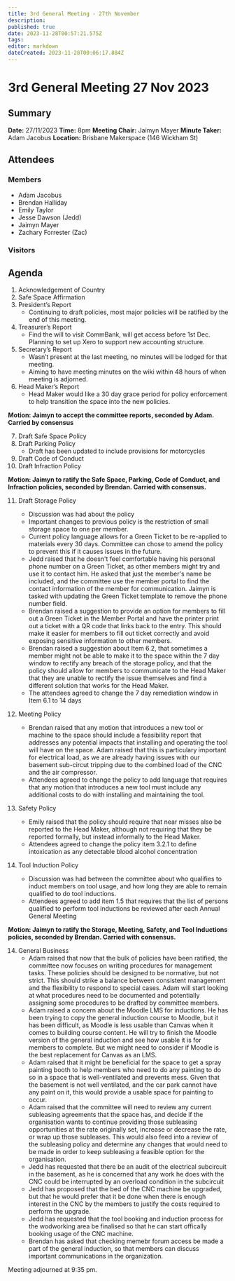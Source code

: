 ```yaml
---
title: 3rd General Meeting - 27th November
description: 
published: true
date: 2023-11-28T00:57:21.575Z
tags: 
editor: markdown
dateCreated: 2023-11-28T00:06:17.884Z
---
```


# 3rd General Meeting 27 Nov 2023
## Summary
**Date:** 27/11/2023 
**Time:** 8pm
**Meeting Chair:** Jaimyn Mayer
**Minute Taker:** Adam Jacobus
**Location:** Brisbane Makerspace (146 Wickham St)

## Attendees

### Members

* Adam Jacobus
* Brendan Halliday
* Emily Taylor
* Jesse Dawson (Jedd)
* Jaimyn Mayer
* Zachary Forrester (Zac)

### Visitors

## Agenda

1. Acknowledgement of Country
2. Safe Space Affirmation
3. President’s Report
    - Continuing to draft policies, most major policies will be ratified by the end of this meeting.
4. Treasurer’s Report
    - Find the will to visit CommBank, will get access before 1st Dec. Planning to set up Xero to support new accounting structure.
5. Secretary’s Report
    - Wasn’t present at the last meeting, no minutes will be lodged for that meeting.
    - Aiming to have meeting minutes on the wiki within 48 hours of when meeting is adjorned.
6. Head Maker’s Report
    - Head Maker would like a 30 day grace period for policy enforcement to help transition the space into the new policies.
  
**Motion: Jaimyn to accept the committee reports, seconded by Adam. Carried by consensus**

7. Draft Safe Space Policy
8. Draft Parking Policy
    - Draft has been updated to include provisions for motorcycles
9. Draft Code of Conduct
10. Draft Infraction Policy

**Motion: Jaimyn to ratify the Safe Space, Parking, Code of Conduct, and Infraction policies, seconded by Brendan. Carried with consensus.**

11. Draft Storage Policy
    - Discussion was had about the policy
    - Important changes to previous policy is the restriction of small storage space to one per member.
    - Current policy language allows for a Green Ticket to be re-applied to materials every 30 days. Committee can chose to amend the policy to prevent this if it causes issues in the future.
    - Jedd raised that he doesn't feel comfortable having his personal phone number on a Green Ticket, as other members might try and use it to contact him. He asked that just the member's name be included, and the committee use the member portal to find the contact information of the member for communication. Jaimyn is tasked with updating the Green Ticket template to remove the phone number field.
    - Brendan raised a suggestion to provide an option for members to fill out a Green Ticket in the Member Portal and have the printer print out a ticket with a QR code that links back to the entry. This should make it easier for members to fill out ticket correctly and avoid exposing sensitive information to other members.
    - Brendan raised a suggestion about Item 6.2, that sometimes a member might not be able to make it to the space within the 7 day window to rectify any breach of the storage policy, and that the policy should allow for members to communicate to the Head Maker that they are unable to rectify the issue themselves and find a different solution that works for the Head Maker.
    - The attendees agreed to change the 7 day remediation window in Item 6.1 to 14 days

12. Meeting Policy
    - Brendan raised that any motion that introduces a new tool or machine to the space should include a feasibility report that addresses any potential impacts that installing and operating the tool will have on the space. Adam raised that this is particulary important for electrical load, as we are already having issues with our basement sub-circut tripping due to the combined load of the CNC and the air compressor.
    - Attendees agreed to change the policy to add language that requires that any motion that introduces a new tool must include any additional costs to do with installing and maintaining the tool.

13. Safety Policy
    - Emily raised that the policy should require that near misses also be reported to the Head Maker, although not requiring that they be reported formally, but instead informally to the Head Maker.
    - Attendees agreed to change the policy item 3.2.1 to define intoxication as any detectable blood alcohol concentration
    
14. Tool Induction Policy
    - Discussion was had between the committee about who qualifies to induct members on tool usage, and how long they are able to remain qualified to do tool inductions.
    - Attendees agreed to add item 1.5 that requires that the list of persons qualified to perform tool inductions be reviewed after each Annual General Meeting

**Motion: Jaimyn to ratify the Storage, Meeting, Safety, and Tool Inductions policies, seconded by Brendan. Carried with consensus.**

14. General Business
    - Adam raised that now that the bulk of policies have been ratified, the committee now focuses on writing procedures for management tasks. These policies should be designed to be normative, but not strict. This should strike a balance between consistent management and the flexibility to respond to special cases. Adam will start looking at what procedures need to be documented and potentially assigning some procedures to be drafted by committee members.
    - Adam raised a concern about the Moodle LMS for inductions. He has been trying to copy the general induction course to Moodle, but it has been difficult, as Moodle is less usable than Canvas when it comes to building course content. He will try to finish the Moodle version of the general induction and see how usable it is for members to complete. But we might need to consider if Moodle is the best replacement for Canvas as an LMS.
    - Adam raised that it might be beneficial for the space to get a spray painting booth to help members who need to do any painting to do so in a space that is well-ventilated and prevents mess. Given that the basement is not well ventilated, and the car park cannot have any paint on it, this would provide a usable space for painting to occur.
    - Adam raised that the committee will need to review any current subleasing agreements that the space has, and decide if the organisation wants to continue providing those subleasing opportunities at the rate originally set, increase or decrease the rate, or wrap up those subleases. This would also feed into a review of the subleasing policy and determine any changes that would need to be made in order to keep subleasing a feasible option for the organisation.
    - Jedd has requested that there be an audit of the electrical subcircuit in the basement, as he is concerned that any work he does with the CNC could be interrupted by an overload condition in the subcircuit
    - Jedd has proposed that the bed of the CNC machine be upgraded, but that he would prefer that it be done when there is enough interest in the CNC by the members to justify the costs required to perform the upgrade.
    - Jedd has requested that the tool booking and induction process for the wodworking area be finalised so that he can start offically booking usage of the CNC machine.
    - Brendan has asked that checking memebr forum access be made a part of the general induction, so that members can discuss important communications in the organization.
    
Meeting adjourned at 9:35 pm.